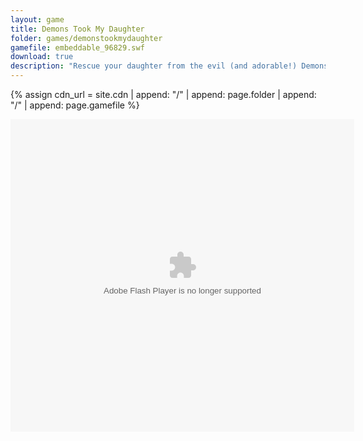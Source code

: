 ```yaml
---
layout: game
title: Demons Took My Daughter
folder: games/demonstookmydaughter
gamefile: embeddable_96829.swf
download: true
description: "Rescue your daughter from the evil (and adorable!) Demons in this hybrid platformer/defence game! Fight a wide variety of enemies (and the 7 Deadly Sins) on your epic quest!"
---
```


{% assign cdn_url = site.cdn | append: "/" | append: page.folder | append: "/" | append: page.gamefile %}

<embed xmlns="http://www.w3.org/1999/xhtml" height="500" src="{{ cdn_url }}" type="application/x-shockwave-flash" width="550" />
